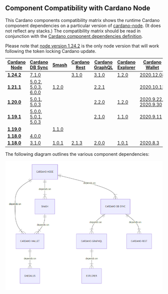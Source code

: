 ## Component Compatibility with Cardano Node
This Cardano components compatibility matrix shows the runtime Cardano component dependencies on a particular version of [cardano-node](https://github.com/input-output-hk/cardano-node/releases). (It does not reflect any stacks.) The compatibility matrix should be read in conjunction with the [Cardano component dependencies definition](https://docs.cardano.org/en/latest/release-information/comp-matrix.html#cardano-component-dependencies).

Please note that [node version 1.24.2](https://github.com/input-output-hk/cardano-node/releases/tag/1.24.2) is the only node version that will work following the token locking Cardano update.

| [Cardano Node](https://github.com/input-output-hk/cardano-node/releases) | [Cardano DB Sync](https://github.com/input-output-hk/cardano-db-sync/releases) | [Smash](https://github.com/input-output-hk/smash/releases) | [Cardano Rest](https://github.com/input-output-hk/cardano-rest/releases) | [Cardano GraphQL](https://github.com/input-output-hk/cardano-graphql/releases) | [Cardano Explorer](https://github.com/input-output-hk/cardano-explorer-app/releases) | [Cardano Wallet](https://github.com/input-output-hk/cardano-wallet/releases/releases) |
|---|---|---|---|---|---|---|
| __[1.24.2](https://github.com/input-output-hk/cardano-node/releases/tag/1.24.2)__ | [7.1.0](https://github.com/input-output-hk/cardano-db-sync/releases/tag/7.1.0)  |  |  [3.1.0](https://github.com/input-output-hk/cardano-rest/releases/tag/3.1.0) | [3.1.0](https://github.com/input-output-hk/cardano-graphql/releases/tag/3.1.0)  | [1.2.0](https://github.com/input-output-hk/cardano-explorer-app/releases/tag/1.2.0) | [2020.12.08](https://github.com/input-output-hk/cardano-wallet/releases/tag/v2020-12-08) |
| __[1.21.1](https://github.com/input-output-hk/cardano-node/releases/tag/1.21.1)__ | [5.0.2](https://github.com/input-output-hk/cardano-db-sync/releases/tag/5.0.2), [5.0.3](https://github.com/input-output-hk/cardano-db-sync/releases/tag/5.0.3), [6.0.0](https://github.com/input-output-hk/cardano-db-sync/releases/tag/6.0.0)  | [1.2.0](https://github.com/input-output-hk/smash/releases/tag/1.2.0)  |   | [2.2.1](https://github.com/input-output-hk/cardano-graphql/releases/tag/2.2.1)  |  | [2020.10.13](https://github.com/input-output-hk/cardano-wallet/releases/tag/v2020-10-13) |
| __[1.20.0](https://github.com/input-output-hk/cardano-node/releases/tag/1.20.0)__ | [5.0.1](https://github.com/input-output-hk/cardano-db-sync/releases/tag/5.0.1),  [5.0.3](https://github.com/input-output-hk/cardano-db-sync/releases/tag/5.0.3)  |   |   | [2.2.0](https://github.com/input-output-hk/cardano-graphql/releases/tag/2.2.0)  | [1.2.0](https://github.com/input-output-hk/cardano-explorer-app/releases/tag/1.2.0) | [2020.9.22](https://github.com/input-output-hk/cardano-wallet/releases/tag/v2020-09-22), [2020.9.30](https://github.com/input-output-hk/cardano-wallet/releases/tag/v2020-09-30) |
| __[1.19.1](https://github.com/input-output-hk/cardano-node/releases/tag/1.19.1)__ | [5.0.0](https://github.com/input-output-hk/cardano-db-sync/releases/tag/5.0.0), [5.0.1](https://github.com/input-output-hk/cardano-db-sync/releases/tag/5.0.1), [5.0.3](https://github.com/input-output-hk/cardano-db-sync/releases/tag/5.0.3)  |   |   | [2.1.0](https://github.com/input-output-hk/cardano-graphql/releases/tag/2.1.0) |  [1.1.0](https://github.com/input-output-hk/cardano-explorer-app/releases/tag/1.1.0)  | [2020.9.11](https://github.com/input-output-hk/cardano-wallet/releases/tag/v2020-09-11) |
| __[1.19.0](https://github.com/input-output-hk/cardano-node/releases/tag/1.19.0)__ |  []() | [1.1.0](https://github.com/input-output-hk/smash/releases/tag/1.1.0)  |   |   |  |  |
| __[1.18.0](https://github.com/input-output-hk/cardano-node/releases/tag/1.18.0)__ |  [4.0.0](https://github.com/input-output-hk/cardano-db-sync/releases/tag/4.0.0) | []()  |   |   |  |  |
| __[1.18.0](https://github.com/input-output-hk/cardano-node/releases/tag/1.18.0)__ |  [3.1.0](https://github.com/input-output-hk/cardano-db-sync/releases/tag/3.1.0) |[1.0.1](https://github.com/input-output-hk/smash/releases/tag/1.0.1)  | [2.1.3](https://github.com/input-output-hk/cardano-rest/releases/tag/2.1.3)  | [2.0.0](https://github.com/input-output-hk/cardano-graphql/releases/tag/2.0.0)  |  [1.0.1](https://github.com/input-output-hk/cardano-explorer-app/releases/tag/1.0.1)  | [2020.8.3](https://github.com/input-output-hk/cardano-wallet/releases/tag/v2020-08-03) |


The following diagram outlines the various component dependencies:

![component dependencies](comp-dependencies-new.png)






